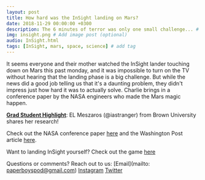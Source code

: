 ```yaml
---
layout: post
title: How hard was the InSight landing on Mars?
date: 2018-11-29 00:00:00 +0300
description: The 6 minutes of terror was only one small challenge... # Add post description (shows up as description on social media posts)
img: insight.png # Add image post (optional)
audio: InSight.html
tags: [InSight, mars, space, science] # add tag
---
```


It seems everyone and their mother watched the InSight lander touching down on Mars this past monday, and it was impossible to turn on the TV without hearing that the landing phase is a big challenge. But while the news did a good job telling us that it's a daunting problem, they didn't impress just how hard it was to actually solve. Charlie brings in a conference paper by the NASA engineers who made the Mars magic happen.

[**Grad Student Highlight**](http://paperboyspodcast.com/gradhighlight/): EL Meszaros (@iastranger) from Brown University shares her research!

Check out the NASA conference paper [here](https://ntrs.nasa.gov/search.jsp?R=20150016876) and the Washington Post article [here](https://www.washingtonpost.com/science/2018/11/25/this-mars-explorer-will-probe-planets-history-if-it-can-land-one-piece/?noredirect=on&utm_term=.c57d1cea9b76). 

Want to landing InSight yourself? Check out the game [here](https://www.wired.com/story/try-landing-insight-on-mars-without-exploding/)

Questions or comments? Reach out to us: [Email](mailto: paperboyspod@gmail.com) [Instagram](https://www.instagram.com/paperboyspod/) [Twitter](https://twitter.com/PaperBoysPod)